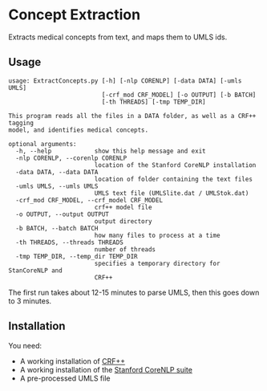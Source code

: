 # Concept Extraction

Extracts medical concepts from text, and maps them to UMLS ids.

## Usage


```
usage: ExtractConcepts.py [-h] [-nlp CORENLP] [-data DATA] [-umls UMLS]
                          [-crf_mod CRF_MODEL] [-o OUTPUT] [-b BATCH]
                          [-th THREADS] [-tmp TEMP_DIR]

This program reads all the files in a DATA folder, as well as a CRF++ tagging
model, and identifies medical concepts.

optional arguments:
  -h, --help            show this help message and exit
  -nlp CORENLP, --corenlp CORENLP
                        location of the Stanford CoreNLP installation
  -data DATA, --data DATA
                        location of folder containing the text files
  -umls UMLS, --umls UMLS
                        UMLS text file (UMLSlite.dat / UMLStok.dat)
  -crf_mod CRF_MODEL, --crf_model CRF_MODEL
                        crf++ model file
  -o OUTPUT, --output OUTPUT
                        output directory
  -b BATCH, --batch BATCH
                        how many files to process at a time
  -th THREADS, --threads THREADS
                        number of threads
  -tmp TEMP_DIR, --temp_dir TEMP_DIR
                        specifies a temporary directory for StanCoreNLP and
                        CRF++
```

The first run takes about 12-15 minutes to parse UMLS, then this goes down to 3 minutes.

## Installation

You need:
- A working installation of [CRF++](https://taku910.github.io/crfpp/)
- A working installation of the [Stanford CoreNLP suite](http://nlp.stanford.edu/software/corenlp.shtml)
- A pre-processed UMLS file




